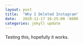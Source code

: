 ```yaml
---
layout: post
title:  "Why I Deleted Instagram"
date:   2020-12-17 16:25:00 -0800
categories: jekyll update
---
```


Testing this, hopefully it works.